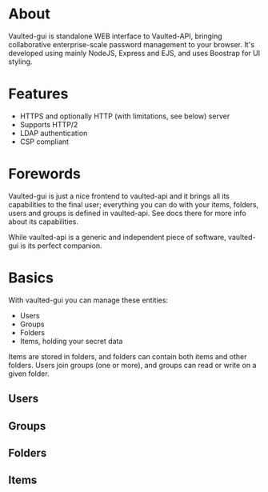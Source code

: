 # About

Vaulted-gui is standalone WEB interface to Vaulted-API, bringing collaborative enterprise-scale password management to your browser. It's developed using mainly NodeJS, Express and EJS, and uses Boostrap for UI styling.

# Features

- HTTPS and optionally HTTP (with limitations, see below) server
- Supports HTTP/2
- LDAP authentication
- CSP compliant

# Forewords

Vaulted-gui is just a nice frontend to vaulted-api and it brings all its capabilities to the final user; everything you can do with your items, folders, users and groups is defined in vaulted-api. See docs there for more info about its capabilities.

While vaulted-api is a generic and independent piece of software, vaulted-gui is its perfect companion.

# Basics

With vaulted-gui you can manage these entities:

- Users
- Groups
- Folders
- Items, holding your secret data

Items are stored in folders, and folders can contain both items and other folders. Users join groups (one or more), and groups can read or write on a given folder.

## Users

## Groups

## Folders

## Items